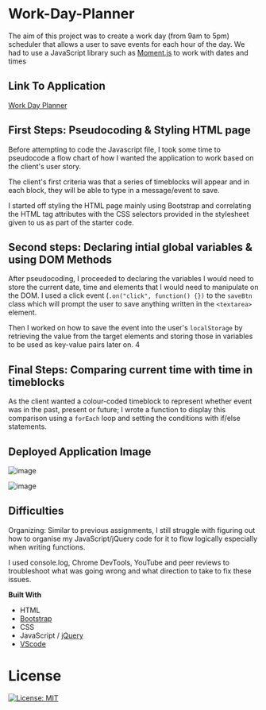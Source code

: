 # Work-Day-Planner
The aim of this project was to create a work day (from 9am to 5pm) scheduler that allows a user to save events for each hour of the day. We had to use a JavaScript library such as  [Moment.js](https://momentjs.com/) to work with dates and times

## Link To Application
[Work Day Planner](https://karen-o94.github.io/Work-Day-Planner/)

## First Steps: Pseudocoding & Styling HTML page 
Before attempting to code the Javascript file, I took some time to pseudocode a flow chart of how I wanted the application to work based on the client's user story. 

The client's first criteria was that a series of timeblocks will appear and in each block, they will be able to type in a message/event to save. 

I started off styling the HTML page mainly using Bootstrap and correlating the HTML tag attributes with the CSS selectors provided in the stylesheet given to us as part of the starter code.

## Second steps: Declaring intial global variables & using DOM Methods
After pseudocoding, I proceeded to declaring the variables I would need to store the current date, time and elements that I would need to manipulate on the DOM. I used a click event (`.on("click", function() {})` to the `saveBtn` class which will prompt the user to save anything written in the `<textarea>` element.

Then I worked on how to save the event into the user's `localStorage` by retrieving the value from the target elements and storing those in variables to be used as key-value pairs later on. 4

## Final Steps: Comparing current time with time in timeblocks
As the client wanted a colour-coded timeblock to represent whether event was in the past, present or future; I wrote a function to display this comparison using a `forEach` loop and setting the conditions with if/else statements. 

## Deployed Application Image
![image](https://user-images.githubusercontent.com/74797740/104839493-644e9e00-58b9-11eb-8d5a-b950cb7cfe14.png)

![image](https://user-images.githubusercontent.com/74797740/104839518-7f211280-58b9-11eb-8d5c-d83342d876c0.png)

## Difficulties
Organizing: Similar to previous assignments, I still struggle with figuring out how to organise my JavaScript/jQuery code for it to flow logically especially when writing functions.

I used console.log, Chrome DevTools, YouTube and peer reviews to troubleshoot what was going wrong and what direction to take to fix these issues.

**Built With**
- HTML
- [Bootstrap](https://getbootstrap.com/)
- CSS
- JavaScript / [jQuery](https://jquery.com/)
- [VScode](https://code.visualstudio.com/)

# License
[![License: MIT](https://img.shields.io/badge/License-MIT-yellow.svg)](https://opensource.org/licenses/MIT)

